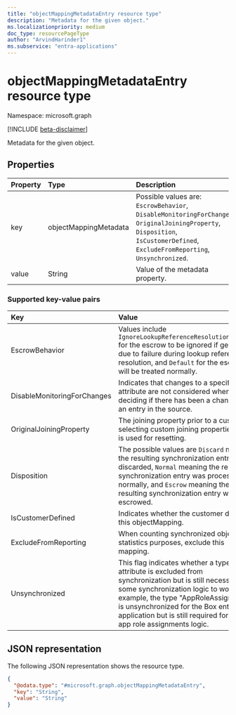 ```yaml
---
title: "objectMappingMetadataEntry resource type"
description: "Metadata for the given object."
ms.localizationpriority: medium
doc_type: resourcePageType
author: "ArvindHarinder1"
ms.subservice: "entra-applications"
---
```


# objectMappingMetadataEntry resource type

Namespace: microsoft.graph

[!INCLUDE [beta-disclaimer](../../includes/beta-disclaimer.md)]

Metadata for the given object.

## Properties
| Property       | Type    |Description|
|:---------------|:--------|:----------|
|key|objectMappingMetadata|Possible values are: `EscrowBehavior`, `DisableMonitoringForChanges`, `OriginalJoiningProperty`, `Disposition`, `IsCustomerDefined`, `ExcludeFromReporting`, `Unsynchronized`. |
|value|String|Value of the metadata property.|

### Supported key-value pairs
| Key       |Value|
|:---------------|:----------|
|EscrowBehavior| Values include `IgnoreLookupReferenceResolutionFailure` for the escrow to be ignored if generated due to failure during lookup reference resolution, and `Default` for the escrow will be treated normally.  |
|DisableMonitoringForChanges | Indicates that changes to a specific attribute are not considered when deciding if there has been a change to an entry in the source.  |
|OriginalJoiningProperty  |The joining property prior to a customer selecting custom joining properties. This is used for resetting.  |
|Disposition |The possible values are `Discard` meaning the resulting synchronization entry was discarded, `Normal` meaning the resulting synchronization entry was processed normally, and `Escrow` meaning the resulting synchronization entry was escrowed.  |
|IsCustomerDefined |Indicates whether the customer defined this objectMapping.  |
|ExcludeFromReporting  |When counting synchronized objects for statistics purposes, exclude this mapping. |
|Unsynchronized |This flag indicates whether a type or attribute is excluded from synchronization but is still necessary for some synchronization logic to work. For example, the type "AppRoleAssignment" is unsynchronized for the Box enterprise application but is still required for the app role assignments logic.  |

## JSON representation

The following JSON representation shows the resource type.
<!-- {
  "blockType": "resource",
  "@odata.type": "microsoft.graph.objectMappingMetadataEntry"
}
-->
``` json
{
  "@odata.type": "#microsoft.graph.objectMappingMetadataEntry",
  "key": "String",
  "value": "String"
}
```

<!-- uuid: 8fcb5dbc-d5aa-4681-8e31-b001d5168d79
2015-10-25 14:57:30 UTC -->
<!--
{
  "type": "#page.annotation",
  "description": "metadataEntry resource",
  "keywords": "",
  "section": "documentation",
  "tocPath": "",
  "suppressions": []
}
-->


